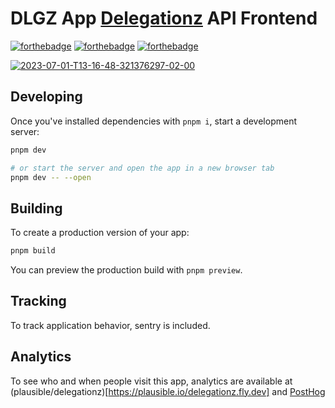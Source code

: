 # DLGZ App [Delegationz](https://github.com/BillotP/delegationz) API Frontend

[![forthebadge](https://forthebadge.com/images/badges/built-by-hipsters.svg)](https://www.youtube.com/watch?v=dQw4w9WgXcQ)
[![forthebadge](https://forthebadge.com/images/badges/certified-yourboyserge.svg)](https://github.com/BillotP)
[![forthebadge](https://forthebadge.com/images/badges/check-it-out.svg)](https://delegationz.fly.dev)


<a href="https://delegationz.fly.dev"><img src="https://i.ibb.co/ByTgjVq/2023-07-01-T13-16-48-321376297-02-00.png" alt="2023-07-01-T13-16-48-321376297-02-00" border="0"></a>

## Developing

Once you've installed dependencies with `pnpm i`, start a development server:

```bash
pnpm dev

# or start the server and open the app in a new browser tab
pnpm dev -- --open
```

## Building

To create a production version of your app:

```bash
pnpm build
```

You can preview the production build with `pnpm preview`.

## Tracking

To track application behavior, sentry is included.

## Analytics

To see who and when people visit this app, analytics are available at (plausible/delegationz)[https://plausible.io/delegationz.fly.dev] and [PostHog](https://app.posthog.com/shared/nSDF9ZPBg5PoVq7nRb8oMvus6gzdxg)
